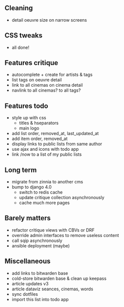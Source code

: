 ## Cleaning

- detail oeuvre size on narrow screens


## CSS tweaks

- all done!


## Features critique

- autocomplete + create for artists & tags
- list tags on oeuvre detail
- link to all cinemas on cinema detail
- navlink to all cinemas? to all tags?


## Features todo

- style up with css
    - titles & hseparators
    - main logo
- add list order, removed_at, last_updated_at
- add item order, removed_at
- display links to public lists from same author
- use ajax and icons with todo app
- link /now to a list of my public lists


## Long term

- migrate from zinnia to another cms
- bump to django 4.0
    - switch to redis cache
    - update critique collection asynchronously
    - cache much more pages


## Barely matters

- refactor critique views with CBVs or DRF
- override admin interfaces to remove useless content
- call sqip asynchronously
- ansible deployment (maybe)


## Miscellaneous

- add links to bitwarden base
- cold-store bitwarden base & clean up keepass
- article updates v3
- article dataviz seances, cinemas, words
- sync dotfiles
- import this list into todo app
